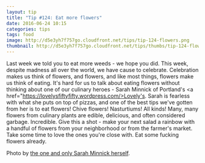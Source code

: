```yaml
---
layout: tip
title: "Tip #124: Eat more flowers"
date: 2016-06-24 10:15
categories: tips
tags: food
image: http://d5e3yh7f757go.cloudfront.net/tips/tip-124-flowers.png
thumbnail: http://d5e3yh7f757go.cloudfront.net/tips/thumbs/tip-124-flowers.png
---
```

Last week we told you to eat more weeds - we hope you did. This week, despite madness all over the world, we have cause to celebrate. Celebration makes us think of flowers, and flowers, and like most things, flowers make us think of eating. It's hard for us to talk about eating flowers without thinking about one of our culinary heroes - Sarah Minnick of Portland's <a href="https://lovelysfiftyfifty.wordpress.com/>Lovely's</a>. Sarah is fearless with what she puts on top of pizzas, and one of the best tips we've gotten from her is to eat flowers! Chive flowers! Nasturtiums! All kinds! Many, many flowers from culinary plants are edible, delicious, and often considered garbage. Incredible. Give this a shot - make your next salad a rainbow with a handful of flowers from your neighborhood or from the farmer's market. Take some time to love the ones you're close with. Eat some fucking flowers already.

Photo by <a href="https://www.instagram.com/sarahminnick_/">the one and only Sarah Minnick herself</a>.

